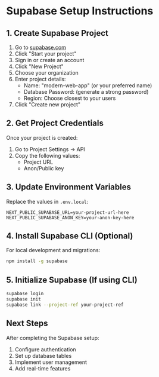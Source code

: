 # Supabase Setup Instructions

## 1. Create Supabase Project

1. Go to [supabase.com](https://supabase.com)
2. Click "Start your project"
3. Sign in or create an account
4. Click "New Project"
5. Choose your organization
6. Enter project details:
   - Name: "modern-web-app" (or your preferred name)
   - Database Password: (generate a strong password)
   - Region: Choose closest to your users
7. Click "Create new project"

## 2. Get Project Credentials

Once your project is created:

1. Go to Project Settings → API
2. Copy the following values:
   - Project URL
   - Anon/Public key

## 3. Update Environment Variables

Replace the values in `.env.local`:

```env
NEXT_PUBLIC_SUPABASE_URL=your-project-url-here
NEXT_PUBLIC_SUPABASE_ANON_KEY=your-anon-key-here
```

## 4. Install Supabase CLI (Optional)

For local development and migrations:

```bash
npm install -g supabase
```

## 5. Initialize Supabase (If using CLI)

```bash
supabase login
supabase init
supabase link --project-ref your-project-ref
```

## Next Steps

After completing the Supabase setup:
1. Configure authentication
2. Set up database tables
3. Implement user management
4. Add real-time features